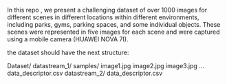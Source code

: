 In this repo , we present a challenging dataset of over 1000 images for different scenes in different locations within different environments, including parks, gyms, parking spaces, and some individual objects. These scenes were represented in five images for each scene and were captured using a mobile camera (HUAWEI NOVA 7I).

the dataset should have the next structure:

Dataset/
    datastream_1/
        samples/
            image1.jpg
            image2.jpg
            image3.jpg
            ...
        data_descriptor.csv
    datastream_2/
        data_descriptor.csv
